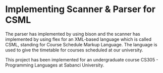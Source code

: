 # Implementing Scanner & Parser for CSML

The parser has implemented by using bison and the scanner has implemented by using flex for an XML-based language which is called CSML, standing for Course Schedule Markup Language. The language is used to give the timetable for courses scheduled at our university.

This project has been implemented for an undergraduate course CS305 - Programming Languages at Sabanci University.
